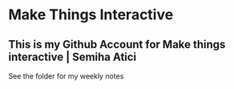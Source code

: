 # Make Things Interactive
## This is my Github Account for Make things interactive | Semiha Atici
See the folder for my weekly notes
